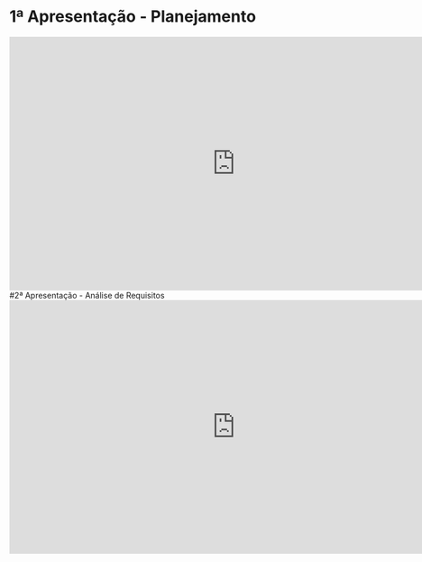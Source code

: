 # 1ª Apresentação - Planejamento

<iframe width="800" height="450" src="https://www.youtube-nocookie.com/embed/UkIfoK_j97U" frameborder="0" allow="accelerometer; autoplay; clipboard-write; encrypted-media; gyroscope; picture-in-picture" allowfullscreen></iframe>
<br>
#2ª Apresentação - Análise de Requisitos

<iframe width="800" height="450" src="https://www.youtube-nocookie.com/embed/iyLCqawVN2c" frameborder="0" allow="accelerometer; autoplay; clipboard-write; encrypted-media; gyroscope; picture-in-picture" allowfullscreen></iframe>
